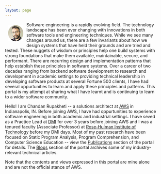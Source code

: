 ```yaml
---
layout: page
---
```


<img src="assets/images/ChandanRupakhetiAvatar.png" alt="Chandan Rupakheti" width="10%" height="10%" style="vertical-align:top;float:left;margin:10px"/>

Software engineering is a rapidly evolving field. The technology landscape has been ever changing with innovations in both software tools and engineering techniques. While we see many changes around us, there are a few invariants about how we design systems that have held their grounds and are tried and tested. These nuggets of wisdom or principles help one build systems with strong foundations that make them available, maintainable, secure, and performant. There are recurring design and implementation patterns that help establish these principles in software systems. Over a career of two decades ranging from backend software development to research and development in academic settings to providing technical leadership in developing software products at several Fortune 500 clients, I have had several oppurtunities to learn and apply these principles and patterns. This portal is my attempt at sharing what I have learnt and is continuing to learn to a wider software community.

Hello! I am Chandan Rupakheti -- a solutions architect at [AWS](https://aws.amazon.com/) in Indianapolis, IN. Before joining AWS, I have had oppurtunities to experience software engneering in both academic and industrial settings. I have seved as a Practice Lead at [DMI](https://dminc.com) for over 3 years before joining AWS and I was a tenured faculty (Associate Professor) at [Rose-Hulman Institute of Technology](https://www.rose-hulman.edu/) before my DMI days. Most of my past research have been focused on Static Program Analysis, Program Comprehension, and Computer Science Education -- view the [Publications](publication.html) section of the portal for details. The [Blogs](blog.html) section of the portal archives some of my industry-relevant technical articles.

Note that the contents and views expressed in this portal are mine alone and are not the official stance of AWS.
